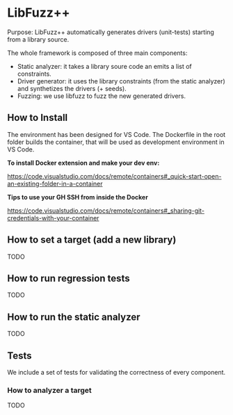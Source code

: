 # LibFuzz++

Purpose: LibFuzz++ automatically generates drivers (unit-tests) starting from a library source.

The whole framework is composed of three main components:

- Static analyzer: it takes a library soure code an emits a list of constraints.
- Driver generator: it uses the library constraints (from the static analyzer) and synthetizes the drivers (+ seeds).
- Fuzzing: we use libfuzz to fuzz the new generated drivers.

## How to Install

The environment has been designed for VS Code. 
The Dockerfile in the root folder builds the container, that will be used as development environment in VS Code.

**To install Docker extension and make your dev env:**

https://code.visualstudio.com/docs/remote/containers#_quick-start-open-an-existing-folder-in-a-container

**Tips to use your GH SSH from inside the Docker**

https://code.visualstudio.com/docs/remote/containers#_sharing-git-credentials-with-your-container

## How to set a target (add a new library)

TODO

## How to run regression tests

TODO

## How to run the static analyzer

TODO

## Tests

We include a set of tests for validating the correctness of every component.

### How to analyzer a target

TODO
